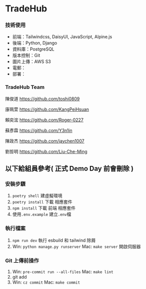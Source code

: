 # TradeHub

### 技術使用

- 前端：Tailwindcss, DaisyUI, JavaScript, Alpine.js
- 後端：Python, Django
- 資料庫：PostgreSQL
- 版本控制：Git
- 圖片上傳：AWS S3
- 電郵：
- 部署：

### TradeHub Team

陳俊道
https://github.com/toshi0809

康珮萱
https://github.com/KangPeiHsuan

賴奕浤
https://github.com/Roger-0227

蘇彥霖
https://github.com/Y3n1in

陳政杰
https://github.com/jaychen1007

劉哲明
https://github.com/Liu-Che-Ming

## 以下給組員參考( 正式 Demo Day 前會刪除 )

### 安裝步驟

1. `poetry shell` 建虛擬環境
2. `poetry install` 下載 相應套件
3. `npm install` 下載 前端 相應套件
4. 使用`.env.example` 建立`.env`檔

### 執行檔案

1. `npm run dev` 執行 esbuild 和 tailwind 除屑
2. Win: `python manage.py runserver` Mac: `make server` 開啟伺服器

### Git 上傳前操作

1. Win: `pre-commit run --all-files` Mac: `make lint`
2. git add
3. Win: `cz commit` Mac: `make commit`
